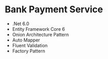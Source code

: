 # Bank Payment Service 
- .Net 6.0
- Entity Framework Core 6
- Onion Architecture Pattern
- Auto Mapper
- Fluent Validation
- Factory Pattern


